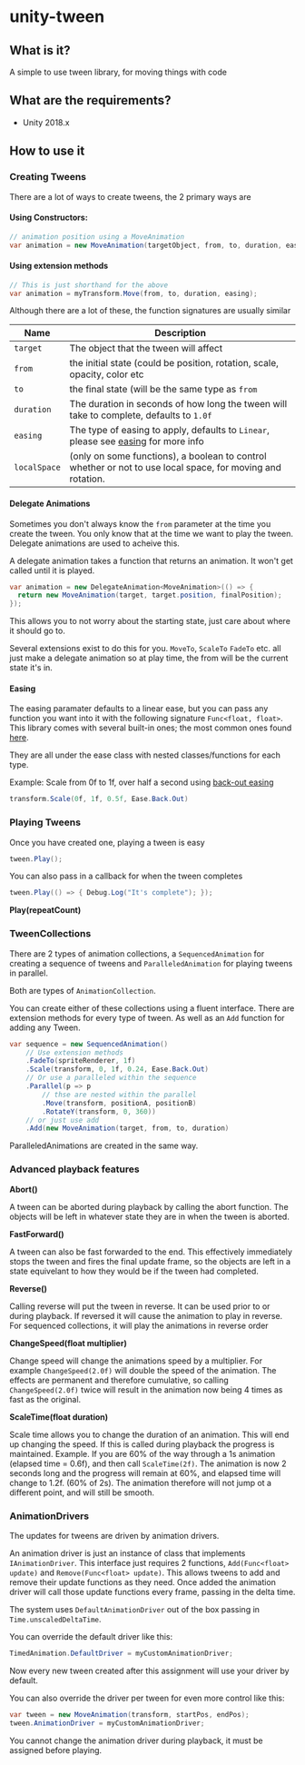 # unity-tween

## What is it?
A simple to use tween library, for moving things with code

## What are the requirements?
 * Unity 2018.x

## How to use it

### Creating Tweens
There are a lot of ways to create tweens, the 2 primary ways are

#### Using Constructors:
```c#
// animation position using a MoveAnimation
var animation = new MoveAnimation(targetObject, from, to, duration, easing);
```

#### Using extension methods
```c#
// This is just shorthand for the above
var animation = myTransform.Move(from, to, duration, easing);
```

Although there are a lot of these, the function signatures are usually similar

| Name           | Description  |
| -------------- | -------------|
| `target`       | The object that the tween will affect |
| `from`         | the initial state (could be position, rotation, scale, opacity, color etc |
| `to`           | the final state (will be the same type as `from`|
| `duration`     | The duration in seconds of how long the tween will take to complete, defaults to `1.0f` |
| `easing`       | The type of easing to apply, defaults to `Linear`, please see [easing](#easing) for more info |
| `localSpace`   | (only on some functions), a boolean to control whether or not to use local space, for moving and rotation. |

#### Delegate Animations
Sometimes you don't always know the `from` parameter at the time you create the tween. You only know that at the time we want to play the tween. Delegate animations are used to acheive this.

A delegate animation takes a function that returns an animation. It won't get called until it is played.
```c#
var animation = new DelegateAnimation<MoveAnimation>(() => {
  return new MoveAnimation(target, target.position, finalPosition);
});
``` 

This allows you to not worry about the starting state, just care about where it should go to.

Several extensions exist to do this for you. `MoveTo`, `ScaleTo` `FadeTo` etc. all just make a delegate animation so at play time, the from will be the current state it's in.

#### Easing
The easing paramater defaults to a linear ease, but you can pass any function you want into it with the following signature
`Func<float, float>`. This library comes with several built-in ones; the most common ones found [here](https://easings.net).

They are all under the ease class with nested classes/functions for each type.
 
 Example:
Scale from 0f to 1f, over half a second using [back-out easing](https://easings.net/#easeOutBack)
```c#
transform.Scale(0f, 1f, 0.5f, Ease.Back.Out)
```

### Playing Tweens
Once you have created one, playing a tween is easy
```c#
tween.Play();
```

You can also pass in a callback for when the tween completes
```c#
tween.Play(() => { Debug.Log("It's complete"); });
```

**Play(repeatCount)**

### TweenCollections
There are 2 types of animation collections, a `SequencedAnimation` for creating a sequence of tweens and `ParalleledAnimation` for playing tweens in parallel.

Both are types of `AnimationCollection`.

You can create either of these collections using a fluent interface.
There are extension methods for every type of tween. As well as an `Add` function for adding any Tween.

```c#
var sequence = new SequencedAnimation()
    // Use extension methods
    .FadeTo(spriteRenderer, 1f)
    .Scale(transform, 0, 1f, 0.24, Ease.Back.Out)
    // Or use a paralleled within the sequence
    .Parallel(p => p
        // thse are nested within the parallel
        .Move(transform, positionA, positionB)
        .RotateY(transform, 0, 360))
    // or just use add
    .Add(new MoveAnimation(target, from, to, duration)
```

ParalleledAnimations are created in the same way.

### Advanced playback features

**Abort()**

A tween can be aborted during playback by calling the abort function. The objects will be left in whatever state they are in when the tween is aborted.

**FastForward()**

A tween can also be fast forwarded to the end. This effectively immediately stops the tween and fires the final update frame, so the objects are left in a state equivelant to how they would be if the tween had completed.

**Reverse()**

Calling reverse will put the tween in reverse. It can be used prior to or during playback. If reversed it will cause the animation to play in reverse. For sequenced collections, it will play the animations in reverse order

**ChangeSpeed(float multiplier)**

Change speed will change the animations speed by a multiplier. For example `ChangeSpeed(2.0f)` will double the speed of the animation. The effects are permanent and therefore cumulative, so calling `ChangeSpeed(2.0f)` twice will result in the animation now being 4 times as fast as the original.

**ScaleTime(float duration)**

Scale time allows you to change the duration of an animation. This will end up changing the speed. If this is called during playback the progress is maintained. Example. If you are 60% of the way through a 1s animation (elapsed time = 0.6f), and then call `ScaleTime(2f)`. The animation is now 2 seconds long and the progress will remain at 60%, and elapsed time will change to 1.2f. (60% of 2s). The animation therefore will not jump ot a different point, and will still be smooth.

### AnimationDrivers
The updates for tweens are driven by animation drivers. 

An animation driver is just an instance of class that implements `IAnimationDriver`. This interface just requires 2 functions, `Add(Func<float> update)` and `Remove(Func<float> update)`. This allows tweens to add and remove their update functions as they need. Once added the animation driver will call those update functions every frame, passing in the delta time.

The system uses `DefaultAnimationDriver` out of the box passing in `Time.unscaledDeltaTime`.

You can override the default driver like this:
```c#
TimedAnimation.DefaultDriver = myCustomAnimationDriver;
```
Now every new tween created after this assignment will use your driver by default.

You can also override the driver per tween for even more control like this:
```c#
var tween = new MoveAnimation(transform, startPos, endPos);
tween.AnimationDriver = myCustomAnimationDriver;
```
You cannot change the animation driver during playback, it must be assigned before playing.


 
